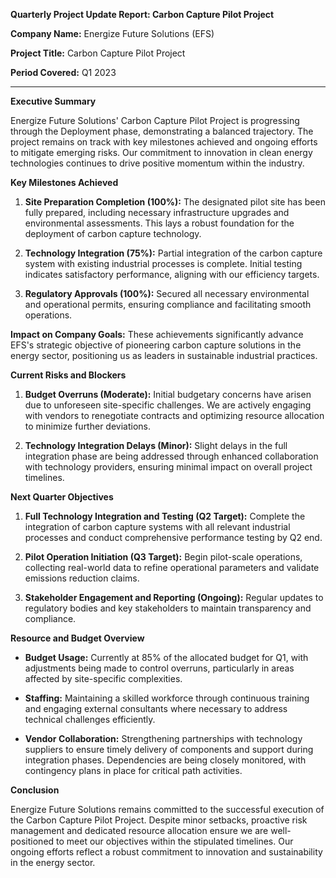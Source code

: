 **Quarterly Project Update Report: Carbon Capture Pilot Project**

**Company Name:** Energize Future Solutions (EFS)

**Project Title:** Carbon Capture Pilot Project

**Period Covered:** Q1 2023

---

**Executive Summary**

Energize Future Solutions' Carbon Capture Pilot Project is progressing through the Deployment phase, demonstrating a balanced trajectory. The project remains on track with key milestones achieved and ongoing efforts to mitigate emerging risks. Our commitment to innovation in clean energy technologies continues to drive positive momentum within the industry.

**Key Milestones Achieved**

1. **Site Preparation Completion (100%):** The designated pilot site has been fully prepared, including necessary infrastructure upgrades and environmental assessments. This lays a robust foundation for the deployment of carbon capture technology.
   
2. **Technology Integration (75%):** Partial integration of the carbon capture system with existing industrial processes is complete. Initial testing indicates satisfactory performance, aligning with our efficiency targets.

3. **Regulatory Approvals (100%):** Secured all necessary environmental and operational permits, ensuring compliance and facilitating smooth operations.

**Impact on Company Goals:** These achievements significantly advance EFS's strategic objective of pioneering carbon capture solutions in the energy sector, positioning us as leaders in sustainable industrial practices.

**Current Risks and Blockers**

1. **Budget Overruns (Moderate):** Initial budgetary concerns have arisen due to unforeseen site-specific challenges. We are actively engaging with vendors to renegotiate contracts and optimizing resource allocation to minimize further deviations.

2. **Technology Integration Delays (Minor):** Slight delays in the full integration phase are being addressed through enhanced collaboration with technology providers, ensuring minimal impact on overall project timelines.

**Next Quarter Objectives**

1. **Full Technology Integration and Testing (Q2 Target):** Complete the integration of carbon capture systems with all relevant industrial processes and conduct comprehensive performance testing by Q2 end.
   
2. **Pilot Operation Initiation (Q3 Target):** Begin pilot-scale operations, collecting real-world data to refine operational parameters and validate emissions reduction claims.

3. **Stakeholder Engagement and Reporting (Ongoing):** Regular updates to regulatory bodies and key stakeholders to maintain transparency and compliance.

**Resource and Budget Overview**

- **Budget Usage:** Currently at 85% of the allocated budget for Q1, with adjustments being made to control overruns, particularly in areas affected by site-specific complexities.

- **Staffing:** Maintaining a skilled workforce through continuous training and engaging external consultants where necessary to address technical challenges efficiently.

- **Vendor Collaboration:** Strengthening partnerships with technology suppliers to ensure timely delivery of components and support during integration phases. Dependencies are being closely monitored, with contingency plans in place for critical path activities.

**Conclusion**

Energize Future Solutions remains committed to the successful execution of the Carbon Capture Pilot Project. Despite minor setbacks, proactive risk management and dedicated resource allocation ensure we are well-positioned to meet our objectives within the stipulated timelines. Our ongoing efforts reflect a robust commitment to innovation and sustainability in the energy sector.
